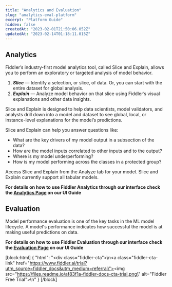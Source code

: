 ```yaml
---
title: "Analytics and Evaluation"
slug: "analytics-eval-platform"
excerpt: "Platform Guide"
hidden: false
createdAt: "2023-02-01T21:50:06.052Z"
updatedAt: "2023-02-14T01:18:11.015Z"
---
```

## Analytics

Fiddler’s industry-first model analytics tool, called Slice and Explain, allows you to perform an exploratory or targeted analysis of model behavior.

1. **_Slice_** — Identify a selection, or slice, of data. Or, you can start with the entire dataset for global analysis.
2. **_Explain_** — Analyze model behavior on that slice using Fiddler’s visual explanations and other data insights.

Slice and Explain is designed to help data scientists, model validators, and analysts drill down into a model and dataset to see global, local, or instance-level explanations for the model’s predictions.

Slice and Explain can help you answer questions like:

- What are the key drivers of my model output in a subsection of the data?
- How are the model inputs correlated to other inputs and to the output?
- Where is my model underperforming?
- How is my model performing across the classes in a protected group?

Access Slice and Explain from the Analyze tab for your model. Slice and Explain currently support all tabular models.

**For details on how to use Fiddler Analytics through our interface check the [Analytics Page](doc:analytics-ui) on our UI Guide**

## Evaluation

Model performance evaluation is one of the key tasks in the ML model lifecycle. A model's performance indicates how successful the model is at making useful predictions on data.

**For details on how to use Fiddler Evaluation through our interface check the [Evaluation Page](doc:evaluation-ui) on our UI Guide**



[block:html]
{
  "html": "<div class=\"fiddler-cta\">\n<a class=\"fiddler-cta-link\" href=\"https://www.fiddler.ai/trial?utm_source=fiddler_docs&utm_medium=referral\"><img src=\"https://files.readme.io/af83f1a-fiddler-docs-cta-trial.png\" alt=\"Fiddler Free Trial\"></a>\n</div>"
}
[/block]